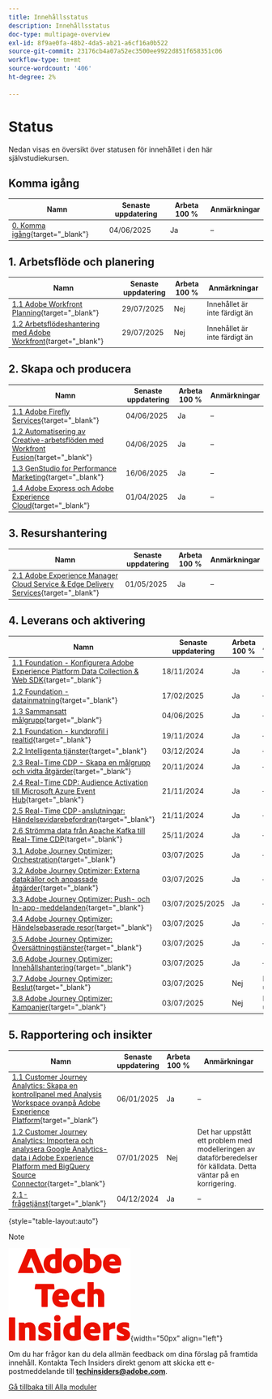 ```yaml
---
title: Innehållsstatus
description: Innehållsstatus
doc-type: multipage-overview
exl-id: 8f9ae0fa-48b2-4da5-ab21-a6cf16a0b522
source-git-commit: 23176cb4a07a52ec3500ee9922d851f658351c06
workflow-type: tm+mt
source-wordcount: '406'
ht-degree: 2%

---
```


# Status

Nedan visas en översikt över statusen för innehållet i den här självstudiekursen.

## Komma igång

| Namn | Senaste uppdatering | Arbeta 100 % | Anmärkningar |
| ---------------------- | ------------ | ------------ |------------ |
| [0. Komma igång](./modules/getting-started/gettingstarted/getting-started.md){target="_blank"} | 04/06/2025 | Ja | – |

## &#x200B;1. Arbetsflöde och planering

| Namn | Senaste uppdatering | Arbeta 100 % | Anmärkningar |
| ---------------------- | ------------ | ------------ |------------ |
| [1.1 Adobe Workfront Planning](./modules/workflow-planning/module1.1/wfplanning.md){target="_blank"} | 29/07/2025 | Nej | Innehållet är inte färdigt än |
| [1.2 Arbetsflödeshantering med Adobe Workfront](./modules/workflow-planning/module1.2/workfront.md){target="_blank"} | 29/07/2025 | Nej | Innehållet är inte färdigt än |

## &#x200B;2. Skapa och producera

| Namn | Senaste uppdatering | Arbeta 100 % | Anmärkningar |
| ---------------------- | ------------ | ------------ |------------ |
| [1.1 Adobe Firefly Services](./modules/creation-production/module1.1/firefly-services.md){target="_blank"} | 04/06/2025 | Ja | – |
| [1.2 Automatisering av Creative-arbetsflöden med Workfront Fusion](./modules/creation-production/module1.2/automation.md){target="_blank"} | 04/06/2025 | Ja | – |
| [1.3 GenStudio for Performance Marketing](./modules/creation-production/module1.3/genstudio.md){target="_blank"} | 16/06/2025 | Ja | – |
| [1.4 Adobe Express och Adobe Experience Cloud](./modules/creation-production/module1.4/express.md){target="_blank"} | 01/04/2025 | Ja | – |


## &#x200B;3. Resurshantering

| Namn | Senaste uppdatering | Arbeta 100 % | Anmärkningar |
| ---------------------- | ------------ | ------------ |------------ |
| [2.1 Adobe Experience Manager Cloud Service &amp; Edge Delivery Services](./modules/asset-mgmt/module2.1/aemcs.md){target="_blank"} | 01/05/2025 | Ja | – |

## &#x200B;4. Leverans och aktivering

| Namn | Senaste uppdatering | Arbeta 100 % | Anmärkningar |
| ---------------------- | ------------ | ------------ |------------ |
| [1.1 Foundation - Konfigurera Adobe Experience Platform Data Collection &amp; Web SDK](./modules/delivery-activation/datacollection/dc1.1/data-ingestion-launch-web-sdk.md){target="_blank"} | 18/11/2024 | Ja | – |
| [1.2 Foundation - datainmatning](./modules/delivery-activation/datacollection/dc1.2/data-ingestion.md){target="_blank"} | 17/02/2025 | Ja | – |
| [1.3 Sammansatt målgrupp](./modules/delivery-activation/datacollection/dc1.3/fac.md){target="_blank"} | 04/06/2025 | Ja | – |
| [2.1 Foundation - kundprofil i realtid](./modules/delivery-activation/rtcdp-b2c/rtcdpb2c-1/real-time-customer-profile.md){target="_blank"} | 19/11/2024 | Ja | – |
| [2.2 Intelligenta tjänster](./modules/delivery-activation/rtcdp-b2c/rtcdpb2c-2/intelligent-services.md){target="_blank"} | 03/12/2024 | Ja | – |
| [2.3 Real-Time CDP - Skapa en målgrupp och vidta åtgärder](./modules/delivery-activation/rtcdp-b2c/rtcdpb2c-3/real-time-cdp-build-a-segment-take-action.md){target="_blank"} | 20/11/2024 | Ja | – |
| [2.4 Real-Time CDP: Audience Activation till Microsoft Azure Event Hub](./modules/delivery-activation/rtcdp-b2c/rtcdpb2c-4/segment-activation-microsoft-azure-eventhub.md){target="_blank"} | 21/11/2024 | Ja | – |
| [2.5 Real-Time CDP-anslutningar: Händelsevidarebefordran](./modules/delivery-activation/rtcdp-b2c/rtcdpb2c-5/aep-data-collection-ssf.md){target="_blank"} | 21/11/2024 | Ja | – |
| [2.6 Strömma data från Apache Kafka till Real-Time CDP](./modules/delivery-activation/rtcdp-b2c/rtcdpb2c-6/aep-apache-kafka.md){target="_blank"} | 25/11/2024 | Ja | – |
| [3.1 Adobe Journey Optimizer: Orchestration](./modules/delivery-activation/ajo-b2c/ajob2c-1/journey-orchestration-create-account.md){target="_blank"} | 03/07/2025 | Ja | – |
| [3.2 Adobe Journey Optimizer: Externa datakällor och anpassade åtgärder](./modules/delivery-activation/ajo-b2c/ajob2c-2/journey-orchestration-external-weather-api-sms.md){target="_blank"} | 03/07/2025 | Ja | – |
| [3.3 Adobe Journey Optimizer: Push- och In-app-meddelanden](./modules/delivery-activation/ajo-b2c/ajob2c-3/ajopushinapp.md){target="_blank"} | 03/07/2025/2025 | Ja | – |
| [3.4 Adobe Journey Optimizer: Händelsebaserade resor](./modules/delivery-activation/ajo-b2c/ajob2c-4/journeyoptimizer.md){target="_blank"} | 03/07/2025 | Ja | – |
| [3.5 Adobe Journey Optimizer: Översättningstjänster](./modules/delivery-activation/ajo-b2c/ajob2c-5/ajotranslationsvcs.md){target="_blank"} | 03/07/2025 | Ja | – |
| [3.6 Adobe Journey Optimizer: Innehållshantering](./modules/delivery-activation/ajo-b2c/ajob2c-6/ajocontent.md){target="_blank"} | 03/07/2025 | Ja | – |
| [3.7 Adobe Journey Optimizer: Beslut](./modules/delivery-activation/ajo-b2c/ajob2c-7/ajo-decisioning.md){target="_blank"} | 03/07/2025 | Nej | Innehåll som utvecklas |
| [3.8 Adobe Journey Optimizer: Kampanjer](./modules/delivery-activation/ajo-b2c/ajob2c-8/ajocampaigns.md){target="_blank"} | 03/07/2025 | Nej | Innehåll som utvecklas |

## &#x200B;5. Rapportering och insikter

| Namn | Senaste uppdatering | Arbeta 100 % | Anmärkningar |
| ---------------------- | ------------ | ------------ |------------ |
| [1.1 Customer Journey Analytics: Skapa en kontrollpanel med Analysis Workspace ovanpå Adobe Experience Platform](./modules/reporting-insights/cja-b2c/cjab2c-1/customer-journey-analytics-build-a-dashboard.md){target="_blank"} | 06/01/2025 | Ja | – |
| [1.2 Customer Journey Analytics: Importera och analysera Google Analytics-data i Adobe Experience Platform med BigQuery Source Connector](./modules/reporting-insights/cja-b2c/cjab2c-2/customer-journey-analytics-bigquery-gcp.md){target="_blank"} | 07/01/2025 | Nej | Det har uppstått ett problem med modelleringen av dataförberedelser för källdata. Detta väntar på en korrigering. |
| [2.1-frågetjänst](./modules/reporting-insights/datadistiller/dd-1/query-service.md){target="_blank"} | 04/12/2024 | Ja | – |

{style="table-layout:auto"}

>[!NOTE]
>
>![Tech Insiders](./assets/images/techinsiders.png){width="50px" align="left"}
>
>Om du har frågor kan du dela allmän feedback om dina förslag på framtida innehåll. Kontakta Tech Insiders direkt genom att skicka ett e-postmeddelande till **techinsiders@adobe.com**.

[Gå tillbaka till Alla moduler](./overview.md)
